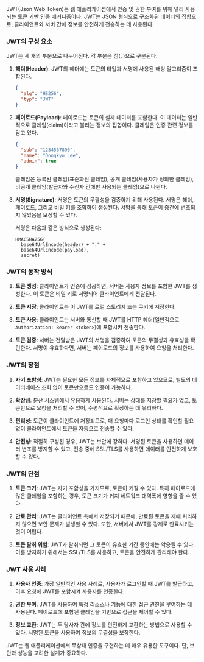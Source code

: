 JWT(Json Web Token)는 웹 애플리케이션에서 인증 및 권한 부여를 위해 널리 사용되는 토큰 기반 인증 메커니즘이다. JWT는 JSON 형식으로 구조화된 데이터의 집합으로, 클라이언트와 서버 간에 정보를 안전하게 전송하는 데 사용된다.

### JWT의 구성 요소

JWT는 세 개의 부분으로 나누어진다. 각 부분은 점(`.`)으로 구분된다.

1. **헤더(Header)**: JWT의 헤더에는 토큰의 타입과 서명에 사용된 해싱 알고리즘이 포함된다.
   ```json
   {
     "alg": "HS256",
     "typ": "JWT"
   }
   ```

2. **페이로드(Payload)**: 페이로드는 토큰의 실제 데이터를 포함한다. 이 데이터는 일반적으로 클레임(claim)이라고 불리는 정보의 집합이다. 클레임은 인증 관련 정보를 담고 있다.
   ```json
   {
     "sub": "1234567890",
     "name": "Dongkyu Lee",
     "admin": true
   }
   ```
   클레임은 등록된 클레임(표준화된 클레임), 공개 클레임(사용자가 정의한 클레임), 비공개 클레임(발급자와 수신자 간에만 사용되는 클레임)으로 나뉜다.

3. **서명(Signature)**: 서명은 토큰의 무결성을 검증하기 위해 사용된다. 서명은 헤더, 페이로드, 그리고 비밀 키를 조합하여 생성된다. 서명을 통해 토큰이 중간에 변조되지 않았음을 보장할 수 있다.

   서명은 다음과 같은 방식으로 생성된다:
   ```
   HMACSHA256(
     base64UrlEncode(header) + "." +
     base64UrlEncode(payload),
     secret)
   ```

### JWT의 동작 방식

1. **토큰 생성**: 클라이언트가 인증에 성공하면, 서버는 사용자 정보를 포함한 JWT를 생성한다. 이 토큰은 비밀 키로 서명되어 클라이언트에게 전달된다.

2. **토큰 저장**: 클라이언트는 이 JWT를 로컬 스토리지 또는 쿠키에 저장한다.

3. **토큰 사용**: 클라이언트는 서버와 통신할 때 JWT를 HTTP 헤더(일반적으로 `Authorization: Bearer <token>`)에 포함시켜 전송한다.

4. **토큰 검증**: 서버는 전달받은 JWT의 서명을 검증하여 토큰의 무결성과 유효성을 확인한다. 서명이 유효하다면, 서버는 페이로드의 정보를 사용하여 요청을 처리한다.

### JWT의 장점

1. **자기 포함성**: JWT는 필요한 모든 정보를 자체적으로 포함하고 있으므로, 별도의 데이터베이스 조회 없이 토큰만으로도 인증이 가능하다.

2. **확장성**: 분산 시스템에서 유용하게 사용된다. 서버는 상태를 저장할 필요가 없고, 토큰만으로 요청을 처리할 수 있어, 수평적으로 확장하는 데 유리하다.

3. **편리성**: 토큰이 클라이언트에 저장되므로, 매 요청마다 로그인 상태를 확인할 필요 없이 클라이언트에서 토큰을 자동으로 전송할 수 있다.

4. **안전성**: 적절히 구성된 경우, JWT는 보안에 강하다. 서명된 토큰을 사용하면 데이터 변조를 방지할 수 있고, 전송 중에 SSL/TLS를 사용하면 데이터를 안전하게 보호할 수 있다.

### JWT의 단점

1. **토큰 크기**: JWT는 자기 포함성을 가지므로, 토큰이 커질 수 있다. 특히 페이로드에 많은 클레임을 포함하는 경우, 토큰 크기가 커져 네트워크 대역폭에 영향을 줄 수 있다.

2. **만료 관리**: JWT는 클라이언트 측에서 저장되기 때문에, 만료된 토큰을 제때 처리하지 않으면 보안 문제가 발생할 수 있다. 또한, 서버에서 JWT를 강제로 만료시키는 것이 어렵다.

3. **토큰 탈취 위험**: JWT가 탈취되면 그 토큰이 유효한 기간 동안에는 악용될 수 있다. 이를 방지하기 위해서는 SSL/TLS를 사용하고, 토큰을 안전하게 관리해야 한다.

### JWT 사용 사례

1. **사용자 인증**: 가장 일반적인 사용 사례로, 사용자가 로그인할 때 JWT를 발급하고, 이후 요청에 JWT를 포함시켜 사용자를 인증한다.

2. **권한 부여**: JWT를 사용하여 특정 리소스나 기능에 대한 접근 권한을 부여하는 데 사용된다. 페이로드에 포함된 클레임을 기반으로 접근을 제어할 수 있다.

3. **정보 교환**: JWT는 두 당사자 간에 정보를 안전하게 교환하는 방법으로 사용할 수 있다. 서명된 토큰을 사용하여 정보의 무결성을 보장한다.

JWT는 웹 애플리케이션에서 무상태 인증을 구현하는 데 매우 유용한 도구이다. 단, 보안과 성능을 고려한 설계가 중요하다.